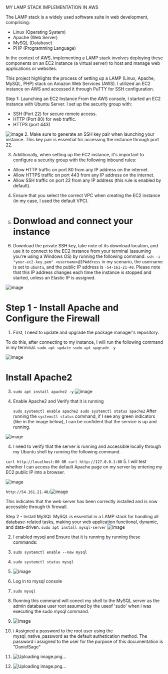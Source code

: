 MY LAMP STACK IMPLEMENTATION IN AWS

The LAMP stack is a widely used software suite in web development, comprising:

- Linux (Operating System)
- Apache (Web Server)
- MySQL (Database)
- PHP (Programming Language)

In the context of AWS, implementing a LAMP stack involves deploying these components on an EC2 instance (a virtual server) to host and manage web applications or websites.

This project highlights the process of setting up a LAMP (Linux, Apache, MySQL, PHP) stack on Amazon Web Services (AWS). I utilized an EC2 instance on AWS and accessed it through PuTTY for SSH configuration.

Step 1: Launching an EC2 Instance
From the AWS console, I started an EC2 instance with Ubuntu Server. I set up the security group with:

- SSH (Port 22) for secure remote access.
- HTTP (Port 80) for web traffic.
- HTTPS  (port 443) 

![image](https://github.com/user-attachments/assets/8e14951e-f101-4bdd-a054-577e3768cf85)
2. Make sure to generate an SSH key pair when launching your instance. This key pair is essential for accessing the instance through port 22.

3. Additionally, when setting up the EC2 instance, it's important to configure a security group with the following inbound rules:

- Allow HTTP traffic on port 80 from any IP address on the internet.
- Allow HTTPS traffic on port 443 from any IP address on the internet.
- Allow SSH traffic on port 22 from any IP address (this rule is enabled by default).

4. Ensure that you select the correct VPC when creating the EC2 instance (in my case, I used the default VPC).
5. # Donwload and connect your instance 

6. Download the private SSH key, take note of its download location, and use it to connect to the EC2 instance from your terminal (assuming you're using a Windows OS) by running the following command:
` ssh -i "your-ec2-key.pem" <username>@IPAddress `
in my scenario, the username is set to `ubuntu`, and the public IP address is `-54-161-21-48`. Please note that this IP address changes each time the instance is stopped and started, unless an Elastic IP is assigned.

![image](https://github.com/user-attachments/assets/01173605-9c6a-4b1d-a045-cbfee948df5b)
# Step 1 - Install Apache and Configure the Firewall
1. First, I need to update and upgrade the package manager's repository.

To do this, after connecting to my instance, I will run the following command in my terminal.
`sudo apt update
sudo apt upgrade -y
`

![image](https://github.com/user-attachments/assets/b284c8d6-62a5-48c8-8133-0df68debb6b3)

 # Install Apache2
3. ` sudo apt install apache2 -y `
![image](https://github.com/user-attachments/assets/b41b237b-4623-466f-9029-09517f63d426)

3. Enable Apache2 and Verify that it is running

   `
   sudo systemctl enable apache2
   sudo systemctl status apache2
`
After running the `systemctl status` command, if I see any green indicators (like in the image below), I can be confident that the service is up and running.

![image](https://github.com/user-attachments/assets/b7bd6565-dc29-495b-9f49-ab5db0173264)

4. I need to verify that the server is running and accessible locally through my Ubuntu shell by running the following command.

` curl http://localhost:80
OR
curl http://127.0.0.1:80
`
5. I will test whether I can access the default Apache page on my server by entering my EC2 public IP into a browser.

![image](https://github.com/user-attachments/assets/1f9da6f3-1cde-434a-9d78-4d92fcbf743f)

` http://54.161.21.48/ `![image](https://github.com/user-attachments/assets/78e4d276-fbf7-4b68-8917-297834a3ace1)

This indicates that the web server has been correctly installed and is now accessible through th firewall.

Step 2 - Install MySQL
MySQL is essential in a LAMP stack for handling all database-related tasks, making your web application functional, dynamic, and data-driven.
` sudo apt install mysql-server `
![image](https://github.com/user-attachments/assets/2f7e0b65-d272-4e7f-b976-5d5b2707c896)

2. I enabled mysql and Ensure that it is running by running these commands:
3.   `sudo systemctl enable --now mysql`
4.   `sudo systemctl status mysql `
5.   ![image](https://github.com/user-attachments/assets/64d968f1-5362-432f-9cef-2c4d60eaaa12)
3. Log in to mysql console
4. `sudo mysql `
5. Running this command will conect my shell to the MySQL server as the admin database user root assumed by the useof 'sudo' when i was executing the sudo mysql command.
6. ![image](https://github.com/user-attachments/assets/64d6cb60-51bd-47a8-b4b0-b08ebacff583)

7. i  Assigned a password to the root user using the mysql_native_password as the default authetication method. The password i assigned to the user for the purpose of this documentation is "DanielSage"
8. ![Uploading image.png…]()

9. ![Uploading image.png…]()

